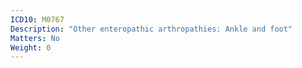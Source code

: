 ```yaml
---
ICD10: M0767
Description: "Other enteropathic arthropathies: Ankle and foot"
Matters: No
Weight: 0
---
```



